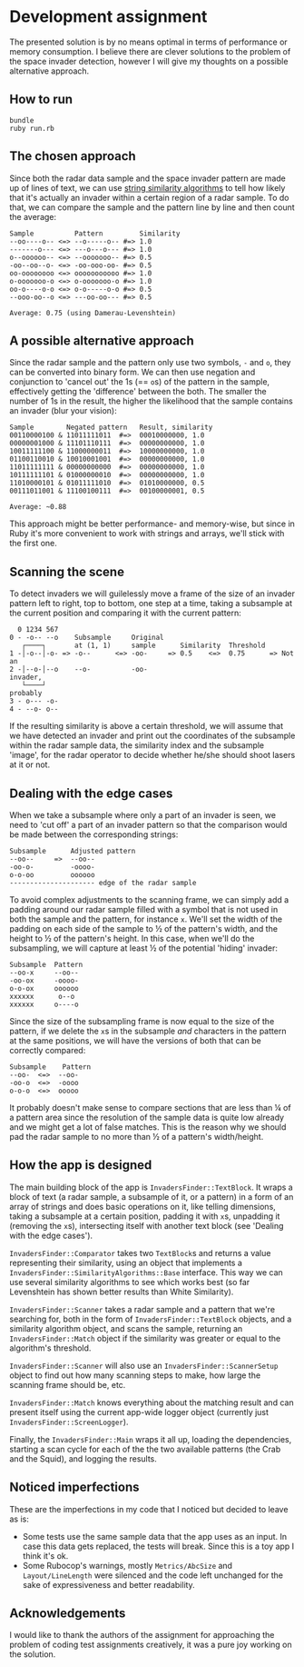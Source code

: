 # Development assignment
The presented solution is by no means optimal in terms of performance or memory consumption. I believe there are clever solutions to the problem of the space invader detection, however I will give my thoughts on a possible alternative approach.

## How to run
```
bundle
ruby run.rb
```

## The chosen approach
Since both the radar data sample and the space invader pattern are made up of lines of text, we can use [string similarity algorithms](https://medium.com/@appaloosastore/string-similarity-algorithms-compared-3f7b4d12f0ff
) to tell how likely that it's actually an invader within a certain region of a radar sample. To do that, we can compare the sample and the pattern line by line and then count the average:

```
Sample          Pattern         Similarity
--oo----o-- <=> --o-----o-- #=> 1.0
-------o--- <=> ---o---o--- #=> 1.0
o--oooooo-- <=> --ooooooo-- #=> 0.5
-oo--oo--o- <=> -oo-ooo-oo- #=> 0.5
oo-oooooooo <=> ooooooooooo #=> 1.0
o-ooooooo-o <=> o-ooooooo-o #=> 1.0
oo-o----o-o <=> o-o-----o-o #=> 0.5
--ooo-oo--o <=> ---oo-oo--- #=> 0.5

Average: 0.75 (using Damerau-Levenshtein)
```

## A possible alternative approach
Since the radar sample and the pattern only use two symbols, `-` and `o`, they can be converted into binary form. We can then use negation and conjunction to 'cancel out' the 1s (== `o`s) of the pattern in the sample, effectively getting the 'difference' between the both. The smaller the number of 1s in the result, the higher the likelihood that the sample contains an invader (blur your vision):

```
Sample        Negated pattern   Result, similarity
00110000100 & 11011111011  #=>  00010000000, 1.0
00000001000 & 11101110111  #=>  00000000000, 1.0
10011111100 & 11000000011  #=>  10000000000, 1.0
01100110010 & 10010001001  #=>  00000000000, 1.0
11011111111 & 00000000000  #=>  00000000000, 1.0
10111111101 & 01000000010  #=>  00000000000, 1.0
11010000101 & 01011111010  #=>  01010000000, 0.5
00111011001 & 11100100111  #=>  00100000001, 0.5

Average: ~0.88
```

This approach might be better performance- and memory-wise, but since in Ruby it's more convenient to work with strings and arrays, we'll stick with the first one.

## Scanning the scene
To detect invaders we will guilelessly move a frame of the size of an invader pattern left to right, top to bottom, one step at a time, taking a subsample at the current position and comparing it with the current pattern:

```
  0 1234 567
0 - -o-- --o    Subsample     Original
   ┌────┐       at (1, 1)     sample      Similarity  Threshold
1 -│-o--│-o- => -o--      <=> -oo-     => 0.5    <=>  0.75      => Not an
2 -│--o-│--o    --o-          -oo-                                 invader,
   └────┘                                                          probably
3 - o--- -o-
4 - --o- o--
```

If the resulting similarity is above a certain threshold, we will assume that we have detected an invader and print out the coordinates of the subsample within the radar sample data, the similarity index and the subsample 'image', for the radar operator to decide whether he/she should shoot lasers at it or not.

## Dealing with the edge cases
When we take a subsample where only a part of an invader is seen, we need to 'cut off' a part of an invader pattern so that the comparison would be made between the corresponding strings:

```
Subsample      Adjusted pattern
--oo--     =>  --oo--
-oo-o-         -oooo-
o-o-oo         oooooo
--------------------- edge of the radar sample
```

To avoid complex adjustments to the scanning frame, we can simply add a padding around our radar sample filled with a symbol that is not used in both the sample and the pattern, for instance `x`. We'll set the width of the padding on each side of the sample to ½ of the pattern's width, and the height to ½ of the pattern's height. In this case, when we'll do the subsampling, we will capture at least ½ of the potential 'hiding' invader:

```
Subsample  Pattern
--oo-x     --oo--
-oo-ox     -oooo-
o-o-ox     oooooo
xxxxxx      o--o
xxxxxx     o----o
```

Since the size of the subsampling frame is now equal to the size of the pattern, if we delete the `x`s in the subsample _and_ characters in the pattern at the same positions, we will have the versions of both that can be correctly compared:

```
Subsample    Pattern
--oo-  <=>  --oo-
-oo-o  <=>  -oooo
o-o-o  <=>  ooooo
```

It probably doesn't make sense to compare sections that are less than ¼ of a pattern area since the resolution of the sample data is quite low already and we might get a lot of false matches. This is the reason why we should pad the radar sample to no more than ½ of a pattern's width/height.

## How the app is designed
The main building block of the app is `InvadersFinder::TextBlock`. It wraps a block of text (a radar sample, a subsample of it, or a pattern) in a form of an array of strings and does basic operations on it, like telling dimensions, taking a subsample at a certain position, padding it with `x`s, unpadding it (removing the `x`s), intersecting itself with another text block (see 'Dealing with the edge cases').

`InvadersFinder::Comparator` takes two `TextBlock`s and returns a value representing their similarity, using an object that implements a `InvadersFinder::SimilarityAlgorithms::Base` interface. This way we can use several similarity algorithms to see which works best (so far Levenshtein has shown better results than White Similarity).

`InvadersFinder::Scanner` takes a radar sample and a pattern that we're searching for, both in the form of `InvadersFinder::TextBlock` objects, and a similarity algorithm object, and scans the sample, returning an `InvadersFinder::Match` object if the similarity was greater or equal to the algorithm's threshold.

`InvadersFinder::Scanner` will also use an `InvadersFinder::ScannerSetup` object to find out how many scanning steps to make, how large the scanning frame should be, etc.

`InvadersFinder::Match` knows everything about the matching result and can present itself using the current app-wide logger object (currently just `InvadersFinder::ScreenLogger`).

Finally, the `InvadersFinder::Main` wraps it all up, loading the dependencies, starting a scan cycle for each of the the two available patterns (the Crab and the Squid), and logging the results.

## Noticed imperfections
These are the imperfections in my code that I noticed but decided to leave as is:

- Some tests use the same sample data that the app uses as an input. In case this data gets replaced, the tests will break. Since this is a toy app I think it's ok.
- Some Rubocop's warnings, mostly `Metrics/AbcSize` and `Layout/LineLength` were silenced and the code left unchanged for the sake of expressiveness and better readability.

## Acknowledgements
I would like to thank the authors of the assignment for approaching the problem of coding test assignments creatively, it was a pure joy working on the solution.